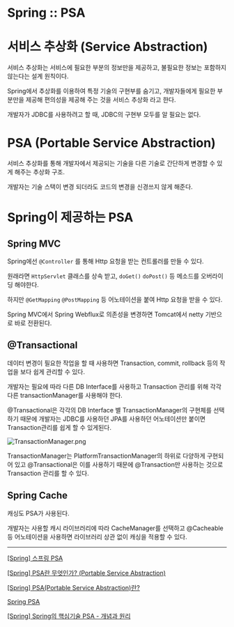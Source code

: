 # Spring :: PSA

# 서비스 추상화 (Service Abstraction)

서비스 추상화는 서비스에 필요한 부분의 정보만을 제공하고, 불필요한 정보는 포함하지 않는다는 설계 원칙이다. 

Spring에서 추상화를 이용하여 특정 기술의 구현부를 숨기고, 개발자들에게 필요한 부분만을 제공해 편의성을 제공해 주는 것을 서비스 추상화 라고 한다.

개발자가 JDBC를 사용하려고 할 때, JDBC의 구현부 모두를 알 필요는 없다. 

# PSA (Portable Service Abstraction)

서비스 추상화를 통해 개발자에서 제공되는 기술을 다른 기술로 간단하게 변경할 수 있게 해주는 추상화 구조.

개발자는 기술 스택이 변경 되더라도 코드의 변경을 신경쓰지 않게 해준다.

# Spring이 제공하는 PSA

## Spring MVC

Spring에선 `@Controller` 를 통해 Http 요청을 받는 컨트롤러를 만들 수 있다. 

원래라면 `HttpServlet` 클래스를 상속 받고, `doGet()` `doPost()` 등 메소드를 오버라이딩 해야한다. 

하지만 `@GetMapping` `@PostMapping` 등 어노테이션을 붙여 Http 요청을 받을 수 있다. 

Spring MVC에서 Spring Webflux로 의존성을 변경하면 Tomcat에서 netty 기반으로 바로 전환된다. 

## @Transactional

데이터 변경이 필요한 작업을 할 때 사용하면 Transaction, commit, rollback 등의 작업을 보다 쉽게 관리할 수 있다. 

개발자는 필요에 따라 다른 DB Interface를 사용하고 Transaction 관리를 위해 각각 다른 transactionManager를 사용해야 한다. 

@Transactional은 각각의 DB Interface 별 TransactionManager의 구현체를 선택하기 때문에 개발자는 JDBC를 사용하던 JPA를 사용하던 어노테이션만 붙이면 Transaction관리를 쉽게 할 수 있게된다. 

![TransactionManager.png](https://prod-files-secure.s3.us-west-2.amazonaws.com/3b7f15ab-70ad-4846-9d78-be18878b5470/bddc17fc-f7bb-44c5-a042-3d5bdc56a0e7/TransactionManager.png)

TransactionManager는 PlatformTransactionManager의 하위로 다양하게 구현되어 있고 @Transactional은 이를 사용하기 때문에 @Transaction만 사용하는 것으로 Transaction 관리를 할 수 있다.

## Spring Cache

캐싱도 PSA가 사용된다. 

개발자는 사용할 캐시 라이브러리에 따라 CacheManager를 선택하고 @Cacheable 등 어노테이션을 사용하면 라이브러리 상관 없이 캐싱을 적용할 수 있다. 

---

[[Spring] 스프링 PSA](https://memodayoungee.tistory.com/137)

[[Spring] PSA란 무엇인가? (Portable Service Abstraction)](https://ittrue.tistory.com/214)

[[Spring] PSA(Portable Service Abstraction)란?](https://dev-coco.tistory.com/83)

[Spring PSA](https://velog.io/@bernard/Spring-PSA)

[[Spring] Spring의 핵심기술 PSA - 개념과 원리](https://sabarada.tistory.com/127)


